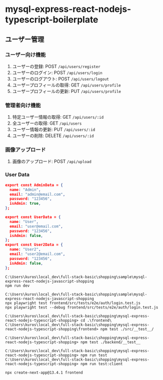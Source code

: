 # mysql-express-react-nodejs-typescript-boilerplate

## ユーザー管理

### ユーザー向け機能

1. ユーザーの登録: POST `/api/users/register`
2. ユーザーのログイン: POST `/api/users/login`
3. ユーザーのログアウト: POST `/api/users/logout`
4. ユーザープロフィールの取得: GET `/api/users/profile`
5. ユーザープロフィールの更新: PUT `/api/users/profile`

### 管理者向け機能

1. 特定ユーザー情報の取得: GET `/api/users/:id`
2. 全ユーザーの取得: GET `/api/users`
3. ユーザー情報の更新: PUT `/api/users/:id`
4. ユーザーの削除: DELETE `/api/users/:id`

### 画像アップロード

1. 画像のアップロード: POST `/api/upload`

### User Data

```json
export const AdminData = {
  name: "Admin",
  email: "admin@email.com",
  password: "123456",
  isAdmin: true,
};

export const UserData = {
  name: "User",
  email: "user@email.com",
  password: "123456",
  isAdmin: false,
};
export const User2Data = {
  name: "User2",
  email: "user2@email.com",
  password: "123456",
  isAdmin: false,
};
```

```:powershell
C:\Users\kuros\local_dev\full-stack-basic\shopping\sample\mysql-express-react-nodejs-javascript-shopping
npm run dev
```

```:powershell
C:\Users\kuros\local_dev\full-stack-basic\shopping\sample\mysql-express-react-nodejs-javascript-shopping
npx playwright test frontend/src/tests/e2e/auth/login.test.js
npx playwright test --debug frontend/src/tests/e2e/auth/login.test.js
```

```:powershell
C:\Users\kuros\local_dev\full-stack-basic\shopping\mysql-express-react-nodejs-typescript-shopping> cd .\frontend\
C:\Users\kuros\local_dev\full-stack-basic\shopping\mysql-express-react-nodejs-typescript-shopping\frontend> npm test ./src/__test__/
```

```:powershell
C:\Users\kuros\local_dev\full-stack-basic\shopping\mysql-express-react-nodejs-typescript-shopping> npm test ./backend/__test__
```

```:powershell
C:\Users\kuros\local_dev\full-stack-basic\shopping\mysql-express-react-nodejs-typescript-shopping> npm run test
C:\Users\kuros\local_dev\full-stack-basic\shopping\mysql-express-react-nodejs-typescript-shopping> npm run test:client
```

```:powershell
npx create-next-app@13.4.1 frontend
```
